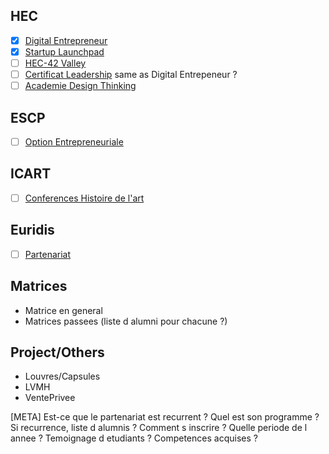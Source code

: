 <!-- TITLE: Partenariats, Matrices, Projects -->
<!-- SUBTITLE: A quick summary of Partenariats, Matrices, Projects -->

## HEC
- [x] [Digital Entrepreneur](/cursus/partenariats/digital-entrepreneur)
- [x] [Startup Launchpad](/cursus/partenariats/startup-launchpad)
- [ ] [HEC-42 Valley](/cursus/partenariats/hec-valley)
- [ ] [Certificat Leadership](/cursus/partenariats/leadership) same as Digital Entrepeneur ?
- [ ] [Academie Design Thinking](/cursus/partenariats/design-thinking)
## ESCP
- [ ] [Option Entrepreneuriale](/cursus/partenariats/option-E)

## ICART
- [ ] [Conferences Histoire de l'art](/cursus/partenariats/conferences-icart)

## Euridis
- [ ] [Partenariat](/cursus/partenariats/random-partnership)

## Matrices
- Matrice en general
- Matrices passees (liste d alumni pour chacune ?)

## Project/Others

- Louvres/Capsules
- LVMH
- VentePrivee


[META] Est-ce que le partenariat est recurrent ? Quel est son programme ? Si recurrence, liste d alumnis ? Comment s inscrire ? Quelle periode de l annee ? Temoignage d etudiants ? Competences acquises ? 

